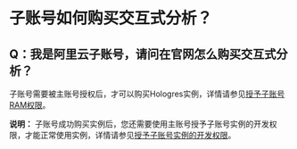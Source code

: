 # 子账号如何购买交互式分析？

## Q：我是阿里云子账号，请问在官网怎么购买交互式分析？

子账号需要被主账号授权后，才可以购买Hologres实例，详情请参见[授予子账号RAM权限](/cn.zh-CN/用户授权及角色管理/子账号使用Hologres/授予子账号RAM权限.md)。

**说明：** 子账号成功购买实例后，您还需要使用主账号授予子账号实例的开发权限，才能正常使用实例，详情请参见[授予子账号实例的开发权限](/cn.zh-CN/用户授权及角色管理/子账号使用Hologres/授予子账号实例的开发权限.md)。

